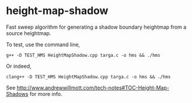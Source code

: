 height-map-shadow
=================

Fast sweep algorithm for generating a shadow boundary heightmap from a source heightmap.

To test, use the command line,

    g++ -D TEST_HMS HeightMapShadow.cpp targa.c -o hms && ./hms

Or indeed,

    clang++ -D TEST_HMS HeightMapShadow.cpp targa.c -o hms && ./hms

See http://www.andrewwillmott.com/tech-notes#TOC-Height-Map-Shadows for more info.
